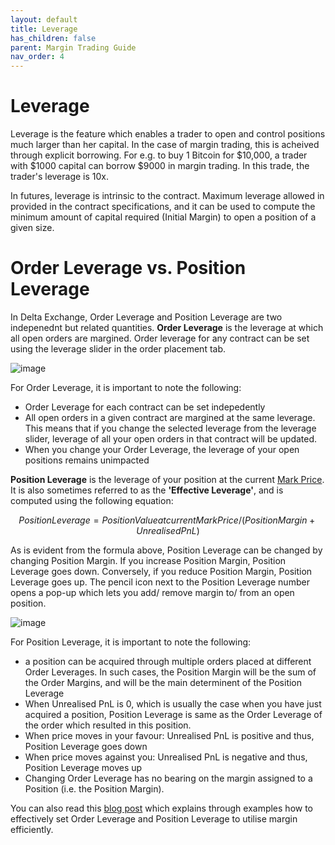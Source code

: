 ```yaml
---
layout: default
title: Leverage
has_children: false
parent: Margin Trading Guide
nav_order: 4
---
```


# Leverage

Leverage is the feature which enables a trader to open and control positions much larger than her capital. In the case of margin trading, this is acheived through explicit borrowing. For e.g. to buy 1 Bitcoin for $10,000, a trader with $1000 capital can borrow $9000 in margin trading. In this trade, the trader's leverage is 10x.

In futures, leverage is intrinsic to the contract. Maximum leverage allowed in provided in the contract specifications, and it can be used to compute the minimum amount of capital required (Initial Margin) to open a position of a given size. 

# Order Leverage vs. Position Leverage

In Delta Exchange, Order Leverage and Position Leverage are two indepenednt but related quantities. **Order Leverage** is the leverage at which all open orders are margined. Order leverage for any contract can be set using the leverage slider in the order placement tab.

![image]({{site.baseurl}}/assets/images/order_leverage.jpg "How to change order leverage")

For Order Leverage, it is important to note the following:
- Order Leverage for each contract can be set indepedently
- All open orders in a given contract are margined at the same leverage. This means that if you change the selected leverage from the leverage slider, leverage of all your open orders in that contract will be updated.
- When you change your Order Leverage, the leverage of your open positions remains unimpacted

**Position Leverage** is the leverage of your position at the current [Mark Price]({{site.baseurl}}/docs/trading-guide/fair-price/#fair-price-marking). It is also sometimes referred to as the **'Effective Leverage'**, and is computed using the following equation:

$$Position Leverage = Position Value at current Mark Price/ (Position Margin + Unrealised PnL)$$

As is evident from the formula above, Position Leverage can be changed by changing Position Margin. If you increase Position Margin, Position Leverage goes down. Conversely, if you reduce Position Margin, Position Leverage goes up. The pencil icon next to the Position Leverage number opens a pop-up which lets you add/ remove margin to/ from an open position.

![image]({{site.baseurl}}/assets/images/position_leverage.jpg "How to change position leverage")

For Position Leverage, it is important to note the following:
- a position can be acquired through multiple orders placed at different Order Leverages. In such cases, the Position Margin will be the sum of the Order Margins, and will be the main determinent of the Position Leverage
- When Unrealised PnL is 0, which is usually the case when you have just acquired a position, Position Leverage is same as the Order Leverage of the order which resulted in this position.
- When price moves in your favour: Unrealised PnL is positive and thus, Position Leverage goes down
- When price moves against you: Unrealised PnL is negative and thus, Position Leverage moves up
- Changing Order Leverage has no bearing on the margin assigned to a Position (i.e. the Position Margin). 

You can also read this [blog post](https://www.delta.exchange/blog/order-leverage-position-leverage-efficient-margin-utilisation/) which explains through examples how to effectively set Order Leverage and Position Leverage to utilise margin efficiently. 


